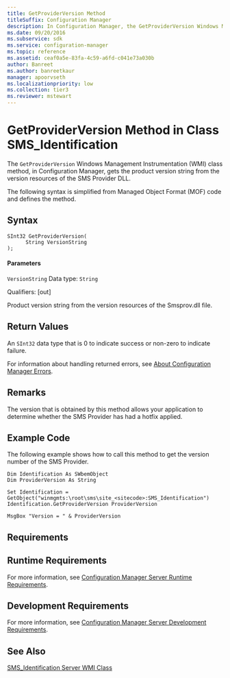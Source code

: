 ```yaml
---
title: GetProviderVersion Method
titleSuffix: Configuration Manager
description: In Configuration Manager, the GetProviderVersion Windows Management Instrumentation class method gets the product version string from the version resources of the SMS Provider DLL.
ms.date: 09/20/2016
ms.subservice: sdk
ms.service: configuration-manager
ms.topic: reference
ms.assetid: ceaf0a5e-83fa-4c59-a6fd-c041e73a030b
author: Banreet
ms.author: banreetkaur
manager: apoorvseth
ms.localizationpriority: low
ms.collection: tier3
ms.reviewer: mstewart
---
```

# GetProviderVersion Method in Class SMS_Identification
The `GetProviderVersion` Windows Management Instrumentation (WMI) class method, in Configuration Manager,  gets the product version string from the version resources of the SMS Provider DLL.

 The following syntax is simplified from Managed Object Format (MOF) code and defines the method.

## Syntax

```
SInt32 GetProviderVersion(
      String VersionString
);
```

#### Parameters
 `VersionString`
 Data type: `String`

 Qualifiers: [out]

 Product version string from the version resources of the Smsprov.dll file.

## Return Values
 An `SInt32` data type that is 0 to indicate success or non-zero to indicate failure.

 For information about handling returned errors, see [About Configuration Manager Errors](../../../../../develop/core/understand/about-configuration-manager-errors.md).

## Remarks
 The version that is obtained by this method allows your application to determine whether the SMS Provider has had a hotfix applied.

## Example Code
 The following example shows how to call this method to get the version number of the SMS Provider.

```
Dim Identification As SWbemObject
Dim ProviderVersion As String

Set Identification = GetObject("winmgmts:\root\sms\site_<sitecode>:SMS_Identification")
Identification.GetProviderVersion ProviderVersion

MsgBox "Version = " & ProviderVersion
```

## Requirements

## Runtime Requirements
 For more information, see [Configuration Manager Server Runtime Requirements](../../../../../develop/core/reqs/server-runtime-requirements.md).

## Development Requirements
 For more information, see [Configuration Manager Server Development Requirements](../../../../../develop/core/reqs/server-development-requirements.md).

## See Also
 [SMS_Identification Server WMI Class](../../../../../develop/reference/core/servers/configure/sms_identification-server-wmi-class.md)
